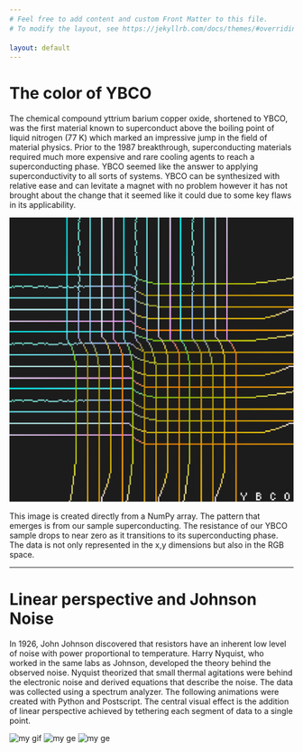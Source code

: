 ```yaml
---
# Feel free to add content and custom Front Matter to this file.
# To modify the layout, see https://jekyllrb.com/docs/themes/#overriding-theme-defaults

layout: default
---
```


# The color of YBCO 
The chemical compound yttrium barium copper oxide, shortened to YBCO, was the first material known to superconduct above the boiling point of liquid nitrogen (77 K) which marked an impressive jump in the field of material physics. Prior to the 1987 breakthrough, superconducting materials required much more expensive and rare cooling agents to reach a superconducting phase. YBCO seemed like the answer to applying superconductivity to all sorts of systems. YBCO can be synthesized with relative ease and can levitate a magnet with no problem however it has not brought about the change that it seemed like it could due to some key flaws in its applicability.

![ybco](/assets/ybco.png)

This image is created directly from a NumPy array. The pattern that emerges is from our sample superconducting. The resistance of our YBCO sample drops to near zero as it transitions to its superconducting phase. The data is not only represented in the x,y dimensions but also in the RGB space.
* * *
# Linear perspective and Johnson Noise
In 1926, John Johnson discovered that resistors have an inherent low level of noise with power proportional to temperature. Harry Nyquist, who worked in the same labs as Johnson, developed the theory behind the observed noise. Nyquist theorized that small thermal agitations were behind the electronic noise and derived equations that describe the noise. The data was collected using a spectrum analyzer. The following animations were created with Python and Postscript. The central visual effect is the addition of linear perspective achieved by tethering each segment of data to a single point. 

![my gif](/assets/grea.gif)
![my ge](/assets/cooolie.gif)
![my ge](/assets/gererer.gif)
